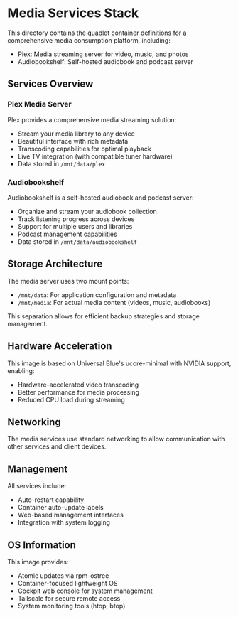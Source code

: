 # Media Services Stack

This directory contains the quadlet container definitions for a comprehensive media consumption platform, including:

- Plex: Media streaming server for video, music, and photos
- Audiobookshelf: Self-hosted audiobook and podcast server

## Services Overview

### Plex Media Server

Plex provides a comprehensive media streaming solution:

- Stream your media library to any device
- Beautiful interface with rich metadata
- Transcoding capabilities for optimal playback
- Live TV integration (with compatible tuner hardware)
- Data stored in `/mnt/data/plex`

### Audiobookshelf

Audiobookshelf is a self-hosted audiobook and podcast server:

- Organize and stream your audiobook collection
- Track listening progress across devices
- Support for multiple users and libraries
- Podcast management capabilities
- Data stored in `/mnt/data/audiobookshelf`

## Storage Architecture

The media server uses two mount points:
- `/mnt/data`: For application configuration and metadata
- `/mnt/media`: For actual media content (videos, music, audiobooks)

This separation allows for efficient backup strategies and storage management.

## Hardware Acceleration

This image is based on Universal Blue's ucore-minimal with NVIDIA support, enabling:
- Hardware-accelerated video transcoding
- Better performance for media processing
- Reduced CPU load during streaming

## Networking

The media services use standard networking to allow communication with other services and client devices.

## Management

All services include:
- Auto-restart capability
- Container auto-update labels
- Web-based management interfaces
- Integration with system logging

## OS Information

This image provides:
- Atomic updates via rpm-ostree
- Container-focused lightweight OS
- Cockpit web console for system management
- Tailscale for secure remote access
- System monitoring tools (htop, btop)